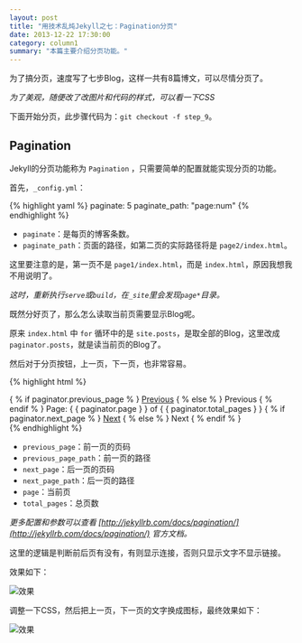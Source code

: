 ```yaml
---
layout: post
title: "用技术乱炖Jekyll之七：Pagination分页"
date: 2013-12-22 17:30:00
category: column1
summary: "本篇主要介绍分页功能。"
---
```


为了搞分页，速度写了七步Blog，这样一共有8篇博文，可以尽情分页了。

*为了美观，随便改了改图片和代码的样式，可以看一下CSS*

下面开始分页，此步骤代码为：`git checkout -f step_9`。

## Pagination

Jekyll的分页功能称为 `Pagination` ，只需要简单的配置就能实现分页的功能。

首先，`_config.yml`：

{% highlight yaml %}
    paginate: 5
    paginate_path: "page:num"
{% endhighlight %}

* `paginate`：是每页的博客条数。
* `paginate_path`：页面的路径，如第二页的实际路径将是 `page2/index.html`。

这里要注意的是，第一页不是 `page1/index.html`，而是 `index.html`，原因我想我不用说明了。

*这时，重新执行`serve`或`build`，在`_site`里会发现`page*`目录。*

既然分好页了，那么怎么读取当前页需要显示Blog呢。

原来 `index.html` 中 `for` 循环中的是 `site.posts`，是取全部的Blog，这里改成 `paginator.posts`，就是读当前页的Blog了。

然后对于分页按钮，上一页，下一页，也非常容易。

{% highlight html %}
    <div class="pagination">
        { % if paginator.previous_page % }
        <a href="{ { paginator.previous_page_path } }" class="previous">Previous</a>
        { % else % }
        <span class="previous">Previous</span>
        { % endif % }
        <span class="page_number">
            Page: { { paginator.page } } of { { paginator.total_pages } }
        </span>
        { % if paginator.next_page % }
        <a href="{ { paginator.next_page_path } }" class="next">Next</a>
        { % else % }
        <span class="next ">Next</span>
        { % endif % }
    </div>
{% endhighlight %}

* `previous_page`：前一页的页码
* `previous_page_path`：前一页的路径
* `next_page`：后一页的页码
* `next_page_path`：后一页的路径
* `page`：当前页
* `total_pages`：总页数

*更多配置和参数可以查看 [http://jekyllrb.com/docs/pagination/](http://jekyllrb.com/docs/pagination/) 官方文档。*

这里的逻辑是判断前后页有没有，有则显示连接，否则只显示文字不显示链接。

效果如下：

![效果](http://ww1.sinaimg.cn/large/71c50075jw1ebslkckn8lj207o01ajr8.jpg)

调整一下CSS，然后把上一页，下一页的文字换成图标，最终效果如下：

![效果](http://ww3.sinaimg.cn/large/71c50075jw1ebsm79kxswj20mm0c0mz7.jpg)

